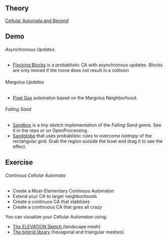 

## Theory
[Cellular Automata and Beyond](theory)

## Demo

###### Asynchronous Updates
- [Flocking Blocks](demo/flocking_blocks) is a probablistic CA with asynchronous updates.
Blocks are only moved if the move does not result in a collision

###### Margolus Updates
- [Pixel Gas](demo/pixel_gas) automaton based on the Margolus Neighborhood.

###### Falling Sand
- [Sandbox](demo/sandbox) is a *tiny sketch* implementation of the *Falling Sand* genre.
See it in the repo or on OpenProcessing.
- [Sandglobe](demo/sandbowl) that uses probablistic rules to overcome *isotropy* of the rectangular grid. Grab the region outside the bowl and drag it to see the effect.

## Exercise

###### Continous Cellular Automata
- Create a Most-Elementary Continuos Automaton
- Extend your CA to larger neighborhoods
- Create a continuos CA that stabilizes 
- Create a continuous CA that goes all crazy

You can visualize your Cellular Automaton using:

- [The ELEVATION Sketch ](exercise/Elevation/) (landscape mesh)
- [The bitgrid library](http://github.com/bitcraftlab/bitgrid) (hexagonal and triangular meshes)


